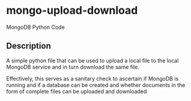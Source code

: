 # mongo-upload-download
MongoDB Python Code

## Description
A simple python file that can be used to upload a local file to the local MongoDB service and in turn download the same file.

Effectively, this serves as a sanitary check to ascertain if MongoDB is running and if a database can be created and whether documents in the form of complete files can be uploaded and downloaded 
